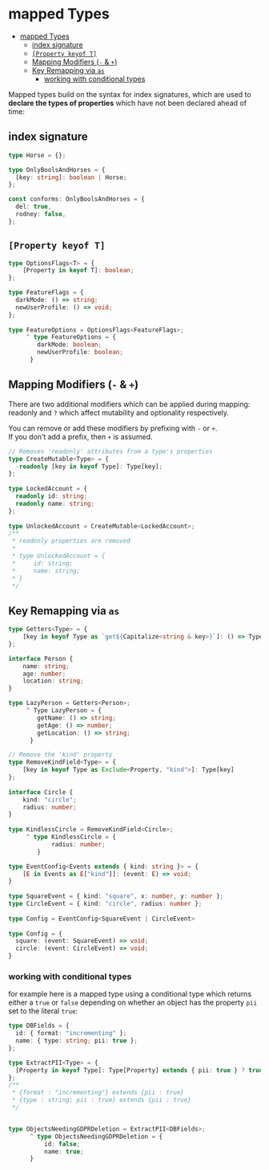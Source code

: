 # mapped Types
- [mapped Types](#mapped-types)
  - [index signature](#index-signature)
  - [`[Property keyof T]`](#property-keyof-t)
  - [Mapping Modifiers (`-` & `+`)](#mapping-modifiers----)
  - [Key Remapping via `as`](#key-remapping-via-as)
    - [working with conditional types](#working-with-conditional-types)

Mapped types build on the syntax for index signatures, which are used to **declare the types of properties** which have not been declared ahead of time:

## index signature

```typescript
type Horse = {};

type OnlyBoolsAndHorses = {
  [key: string]: boolean | Horse;
};

const conforms: OnlyBoolsAndHorses = {
  del: true,
  rodney: false,
};
```

## `[Property keyof T]`

```typescript
type OptionsFlags<T> = {
    [Property in keyof T]: boolean;
};

type FeatureFlags = {
  darkMode: () => string;
  newUserProfile: () => void;
};
 
type FeatureOptions = OptionsFlags<FeatureFlags>;
     ^ type FeatureOptions = {
        darkMode: boolean;
        newUserProfile: boolean;
      }
```

## Mapping Modifiers (`-` & `+`)

There are two additional modifiers which can be applied during mapping: readonly and `?` which affect mutability and optionality respectively.

You can remove or add these modifiers by prefixing with `-` or `+`.     
If you don’t add a prefix, then `+` is assumed.

```typescript 
// Removes 'readonly' attributes from a type's properties
type CreateMutable<Type> = {
  -readonly [key in keyof Type]: Type[key];
};
 
type LockedAccount = {
  readonly id: string;
  readonly name: string;
};
 
type UnlockedAccount = CreateMutable<LockedAccount>;
/** 
 * readonly properties are removed
 * 
 * type UnlockedAccount = {
 *     id: string;
 *     name: string;
 * }
 */
```

## Key Remapping via `as`

```typescript 
type Getters<Type> = {
    [key in keyof Type as `get${Capitalize<string & key>}`]: () => Type[key]
};

interface Person {
    name: string;
    age: number;
    location: string;
}
```

```typescript
type LazyPerson = Getters<Person>;
     ^ Type LazyPerson = {
        getName: () => string;
        getAge: () => number;
        getLocation: () => string;
      }
```


```typescript
// Remove the 'kind' property
type RemoveKindField<Type> = {
    [key in keyof Type as Exclude<Property, "kind">]: Type[key]
};
 
interface Circle {
    kind: "circle";
    radius: number;
}
 
type KindlessCircle = RemoveKindField<Circle>;
     ^ type KindlessCircle = {
            radius: number;
        }
```


```typescript
type EventConfig<Events extends { kind: string }> = {
    [E in Events as E["kind"]]: (event: E) => void;
}
 
type SquareEvent = { kind: "square", x: number, y: number };
type CircleEvent = { kind: "circle", radius: number };
 
type Config = EventConfig<SquareEvent | CircleEvent>
       
type Config = {
  square: (event: SquareEvent) => void;
  circle: (event: CircleEvent) => void;
}
```

### working with conditional types

for example here is a mapped type using a conditional type which returns either a `true` or `false` depending on whether an object has the property `pii` set to the literal `true`:
```typescript 
type DBFields = {
  id: { format: "incrementing" };
  name: { type: string; pii: true };
};

type ExtractPII<Type> = {
  [Property in keyof Type]: Type[Property] extends { pii: true } ? true : false;
};
/**
 * {format : "incrementing"} extends {pii : true}
 * {type : string; pii : true} extends {pii : true}
 */


type ObjectsNeedingGDPRDeletion = ExtractPII<DBFields>;
      ^ type ObjectsNeedingGDPRDeletion = {
          id: false;
          name: true;
      }
```
